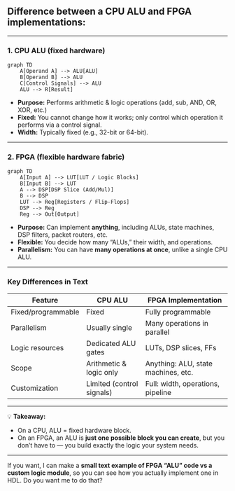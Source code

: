 ## Difference between a CPU ALU and FPGA implementations:

---

### **1. CPU ALU (fixed hardware)**

```mermaid
graph TD
    A[Operand A] --> ALU[ALU]
    B[Operand B] --> ALU
    C[Control Signals] --> ALU
    ALU --> R[Result]
```

* **Purpose:** Performs arithmetic & logic operations (add, sub, AND, OR, XOR, etc.)
* **Fixed:** You cannot change how it works; only control which operation it performs via a control signal.
* **Width:** Typically fixed (e.g., 32-bit or 64-bit).

---

### **2. FPGA (flexible hardware fabric)**

```mermaid
graph TD
    A[Input A] --> LUT[LUT / Logic Blocks]
    B[Input B] --> LUT
    A --> DSP[DSP Slice (Add/Mul)]
    B --> DSP
    LUT --> Reg[Registers / Flip-Flops]
    DSP --> Reg
    Reg --> Out[Output]
```

* **Purpose:** Can implement **anything**, including ALUs, state machines, DSP filters, packet routers, etc.
* **Flexible:** You decide how many “ALUs,” their width, and operations.
* **Parallelism:** You can have **many operations at once**, unlike a single CPU ALU.

---

### **Key Differences in Text**

| Feature            | CPU ALU                   | FPGA Implementation                 |
| ------------------ | ------------------------- | ----------------------------------- |
| Fixed/programmable | Fixed                     | Fully programmable                  |
| Parallelism        | Usually single            | Many operations in parallel         |
| Logic resources    | Dedicated ALU gates       | LUTs, DSP slices, FFs               |
| Scope              | Arithmetic & logic only   | Anything: ALU, state machines, etc. |
| Customization      | Limited (control signals) | Full: width, operations, pipeline   |

---

💡 **Takeaway:**

* On a CPU, ALU = fixed hardware block.
* On an FPGA, an ALU is **just one possible block you can create**, but you don’t have to — you build exactly the logic your system needs.

---

If you want, I can make a **small text example of FPGA “ALU” code vs a custom logic module**, so you can see how you actually implement one in HDL. Do you want me to do that?
